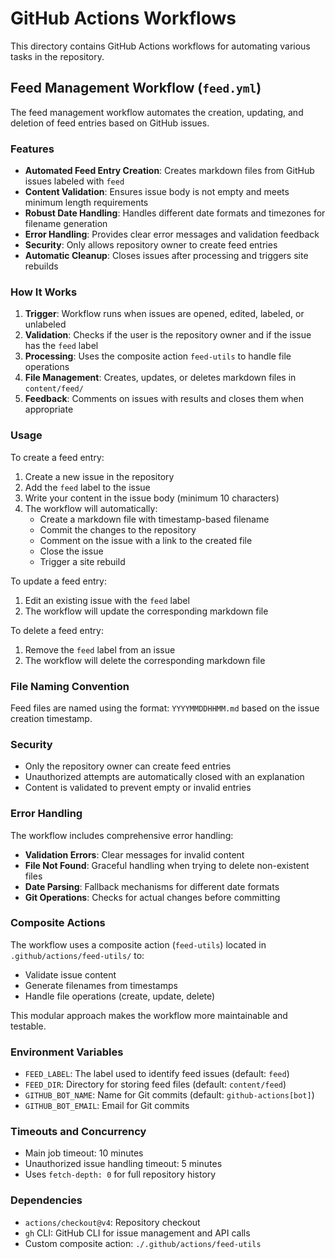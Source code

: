 # GitHub Actions Workflows

This directory contains GitHub Actions workflows for automating various tasks in the repository.

## Feed Management Workflow (`feed.yml`)

The feed management workflow automates the creation, updating, and deletion of feed entries based on GitHub issues.

### Features

- **Automated Feed Entry Creation**: Creates markdown files from GitHub issues labeled with `feed`
- **Content Validation**: Ensures issue body is not empty and meets minimum length requirements
- **Robust Date Handling**: Handles different date formats and timezones for filename generation
- **Error Handling**: Provides clear error messages and validation feedback
- **Security**: Only allows repository owner to create feed entries
- **Automatic Cleanup**: Closes issues after processing and triggers site rebuilds

### How It Works

1. **Trigger**: Workflow runs when issues are opened, edited, labeled, or unlabeled
2. **Validation**: Checks if the user is the repository owner and if the issue has the `feed` label
3. **Processing**: Uses the composite action `feed-utils` to handle file operations
4. **File Management**: Creates, updates, or deletes markdown files in `content/feed/`
5. **Feedback**: Comments on issues with results and closes them when appropriate

### Usage

To create a feed entry:

1. Create a new issue in the repository
2. Add the `feed` label to the issue
3. Write your content in the issue body (minimum 10 characters)
4. The workflow will automatically:
   - Create a markdown file with timestamp-based filename
   - Commit the changes to the repository
   - Comment on the issue with a link to the created file
   - Close the issue
   - Trigger a site rebuild

To update a feed entry:

1. Edit an existing issue with the `feed` label
2. The workflow will update the corresponding markdown file

To delete a feed entry:

1. Remove the `feed` label from an issue
2. The workflow will delete the corresponding markdown file

### File Naming Convention

Feed files are named using the format: `YYYYMMDDHHMM.md` based on the issue creation timestamp.

### Security

- Only the repository owner can create feed entries
- Unauthorized attempts are automatically closed with an explanation
- Content is validated to prevent empty or invalid entries

### Error Handling

The workflow includes comprehensive error handling:

- **Validation Errors**: Clear messages for invalid content
- **File Not Found**: Graceful handling when trying to delete non-existent files
- **Date Parsing**: Fallback mechanisms for different date formats
- **Git Operations**: Checks for actual changes before committing

### Composite Actions

The workflow uses a composite action (`feed-utils`) located in `.github/actions/feed-utils/` to:

- Validate issue content
- Generate filenames from timestamps
- Handle file operations (create, update, delete)

This modular approach makes the workflow more maintainable and testable.

### Environment Variables

- `FEED_LABEL`: The label used to identify feed issues (default: `feed`)
- `FEED_DIR`: Directory for storing feed files (default: `content/feed`)
- `GITHUB_BOT_NAME`: Name for Git commits (default: `github-actions[bot]`)
- `GITHUB_BOT_EMAIL`: Email for Git commits

### Timeouts and Concurrency

- Main job timeout: 10 minutes
- Unauthorized issue handling timeout: 5 minutes
- Uses `fetch-depth: 0` for full repository history

### Dependencies

- `actions/checkout@v4`: Repository checkout
- `gh` CLI: GitHub CLI for issue management and API calls
- Custom composite action: `./.github/actions/feed-utils` 